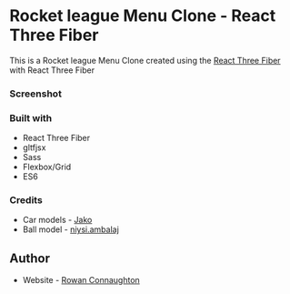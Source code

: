 # Rocket league Menu Clone - React Three Fiber

This is a Rocket league Menu Clone created using the [React Three Fiber](https://docs.pmnd.rs/react-three-fiber/getting-started/introduction) with React Three Fiber

### Screenshot




### Built with

- React Three Fiber
- gltfjsx
- Sass
- Flexbox/Grid
- ES6

### Credits

- Car models - [Jako](https://sketchfab.com/fairlight51)
- Ball model - [niysi.ambalaj](https://sketchfab.com/niysi.ambalaj)

## Author

- Website - [Rowan Connaughton](https://rowanconnaughton.com/)


